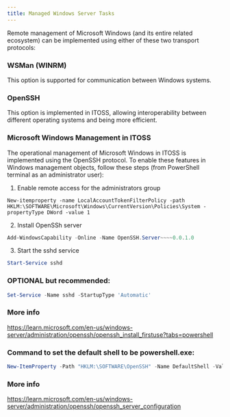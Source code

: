 ```yaml
---
title: Managed Windows Server Tasks
---
```


Remote management of Microsoft Windows (and its entire related ecosystem) can be implemented using either of these two transport protocols:

### WSMan (WINRM)
This option is supported for communication between Windows systems.

### OpenSSH
This option is implemented in ITOSS, allowing interoperability between different operating systems and being more efficient.

### Microsoft Windows Management in ITOSS
The operational management of Microsoft Windows in ITOSS is implemented using the OpenSSH protocol. To enable these features in Windows management objects, follow these steps (from PowerShell terminal as an administrator user):
1. Enable remote access for the administrators group
```shell
New-itemproperty -name LocalAccountTokenFilterPolicy -path HKLM:\SOFTWARE\Microsoft\Windows\CurrentVersion\Policies\System -propertyType DWord -value 1
```
2. Install OpenSSh server
```powershell
Add-WindowsCapability -Online -Name OpenSSH.Server~~~~0.0.1.0
```
3. Start the sshd service
```powershell
Start-Service sshd
```
### OPTIONAL but recommended:
```powershell
Set-Service -Name sshd -StartupType 'Automatic'
```
### More info
https://learn.microsoft.com/en-us/windows-server/administration/openssh/openssh_install_firstuse?tabs=powershell
### Command to set the default shell to be powershell.exe:
```powershell
New-ItemProperty -Path "HKLM:\SOFTWARE\OpenSSH" -Name DefaultShell -Value "C:\Windows\System32\WindowsPowerShell\v1.0\powershell.exe" -PropertyType String
```
### More info
https://learn.microsoft.com/en-us/windows-server/administration/openssh/openssh_server_configuration
